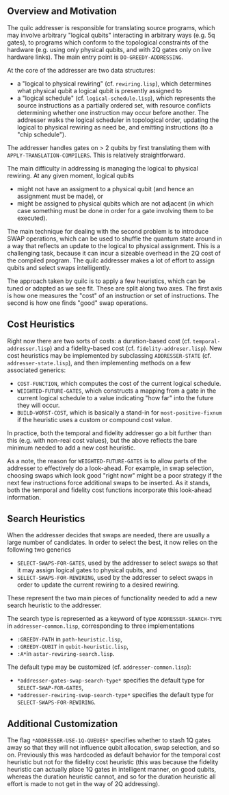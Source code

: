 ## Overview and Motivation

The quilc addresser is responsible for translating source programs, which may
involve arbitrary "logical qubits" interacting in arbitrary ways (e.g. 5q
gates), to programs which conform to the topological constraints of the hardware
(e.g. using only physical qubits, and with 2Q gates only on live hardware
links). The main entry point is `DO-GREEDY-ADDRESSING`.

At the core of the addresser are two data structures:
-  a "logical to physical rewiring" (cf. `rewiring.lisp`), which determines what
   physical qubit a logical qubit is presently assigned to
- a "logical schedule" (cf. `logical-schedule.lisp`), which represents the
  source instructions as a partially ordered set, with resource conflicts
  determining whether one instruction may occur before another. The addresser
  walks the logical scheduler in topological order, updating the logical to
  physical rewiring as need be, and emitting instructions (to a "chip
  schedule").

The addresser handles gates on > 2 qubits by first translating them with
`APPLY-TRANSLATION-COMPILERS`. This is relatively straightforward.

The main difficulty in addressing is managing the logical to physical rewiring.
At any given moment, logical qubits 
- might not have an assigment to a physical qubit (and hence an assignment must
  be made), or
- might be assigned to physical qubits which are not adjacent (in which case
  something must be done in order for a gate involving them to be executed).

The main technique for dealing with the second problem is to introduce SWAP
operations, which can be used to shuffle the quantum state around in a way that
reflects an update to the logical to physical assignment. This is a challenging
task, because it can incur a sizeable overhead in the 2Q cost of the compiled
program. The quilc addresser makes a lot of effort to assign qubits and select
swaps intelligently.

The approach taken by quilc is to apply a few heuristics, which can be tuned or
adapted as we see fit. These are split along two axes. The first axis is how one
measures the "cost" of an instruction or set of instructions. The second is how
one finds "good" swap operations.

## Cost Heuristics

Right now there are two sorts of costs: a duration-based cost
(cf. `temporal-addresser.lisp`) and a fidelity-based cost
(cf. `fidelity-addreser.lisp`). New cost heuristics may be implemented by
subclassing `ADDRESSER-STATE` (cf. `addresser-state.lisp`), and then implementing
methods on a few associated generics:
- `COST-FUNCTION`, which computes the cost of the current logical schedule.
- `WEIGHTED-FUTURE-GATES`, which constructs a mapping from a gate in the current
  logical schedule to a value indicating "how far" into the future they will
  occur.
- `BUILD-WORST-COST`, which is basically a stand-in for `most-positive-fixnum`
  if the heuristic uses a custom or compound cost value.

In practice, both the temporal and fidelity addresser go a bit further than this
(e.g. with non-real cost values), but the above reflects the bare minimum needed
to add a new cost heuristic.

As a note, the reason for `WEIGHTED-FUTURE-GATES` is to allow parts of the
addresser to effectively do a look-ahead. For example, in swap selection,
choosing swaps which look good "right now" might be a poor strategy if the next
few instructions force additional swaps to be inserted. As it stands, both the
temporal and fidelity cost functions incorporate this look-ahead information.

## Search Heuristics

When the addresser decides that swaps are needed, there are usually a large
number of candidates. In order to select the best, it now relies on the
following two generics
- `SELECT-SWAPS-FOR-GATES`, used by the addresser to select swaps so that it may
  assign logical gates to physical qubits, and
- `SELECT-SWAPS-FOR-REWIRING`, used by the addresser to select swaps in order to
  update the current rewiring to a desired rewiring.

These represent the two main pieces of functionality needed to add a new search
heuristic to the addresser.

The search type is represented as a keyword of type `ADDRESSER-SEARCH-TYPE` in
`addresser-common.lisp`, corresponding to three implementations
- `:GREEDY-PATH` in `path-heuristic.lisp`,
- `:GREEDY-QUBIT` in `qubit-heuristic.lisp`, 
- `:A*`in `astar-rewiring-search.lisp`.

The default type may be customized (cf. `addresser-common.lisp`):
- `*addresser-gates-swap-search-type*` specifies the default type for `SELECT-SWAP-FOR-GATES`,
- `*addresser-rewiring-swap-search-type*` specifies the default type for `SELECT-SWAPS-FOR-REWIRING`.


## Additional Customization

The flag `*ADDRESSER-USE-1Q-QUEUES*` specifies whether to stash 1Q gates away so
that they will not influence qubit allocation, swap selection, and so on.
Previously this was hardcoded as default behavior for the temporal cost
heuristic but not for the fidelity cost heuristic (this was because the fidelity
heuristic can actually place 1Q gates in intelligent manner, on good qubits,
whereas the duration heuristic cannot, and so for the duration heuristic all
effort is made to not get in the way of 2Q addressing).
